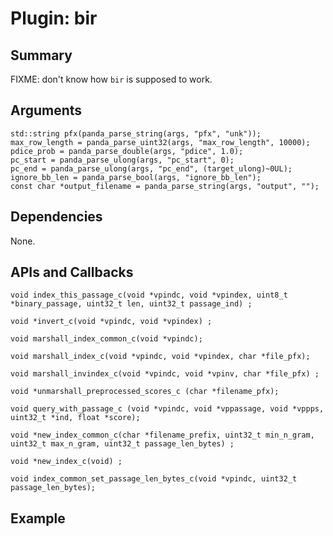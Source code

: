 Plugin: bir
===========

Summary
-------

FIXME: don't know how `bir` is supposed to work.

Arguments
---------

    std::string pfx(panda_parse_string(args, "pfx", "unk"));
    max_row_length = panda_parse_uint32(args, "max_row_length", 10000);
    pdice_prob = panda_parse_double(args, "pdice", 1.0);
    pc_start = panda_parse_ulong(args, "pc_start", 0);
    pc_end = panda_parse_ulong(args, "pc_end", (target_ulong)~0UL);
    ignore_bb_len = panda_parse_bool(args, "ignore_bb_len");
    const char *output_filename = panda_parse_string(args, "output", "");

Dependencies
------------

None.

APIs and Callbacks
------------------

    void index_this_passage_c(void *vpindc, void *vpindex, uint8_t *binary_passage, uint32_t len, uint32_t passage_ind) ;

    void *invert_c(void *vpindc, void *vpindex) ;

    void marshall_index_common_c(void *vpindc);

    void marshall_index_c(void *vpindc, void *vpindex, char *file_pfx);

    void marshall_invindex_c(void *vpindc, void *vpinv, char *file_pfx) ;

    void *unmarshall_preprocessed_scores_c (char *filename_pfx);

    void query_with_passage_c (void *vpindc, void *vppassage, void *vppps, uint32_t *ind, float *score);

    void *new_index_common_c(char *filename_prefix, uint32_t min_n_gram, uint32_t max_n_gram, uint32_t passage_len_bytes) ;

    void *new_index_c(void) ;

    void index_common_set_passage_len_bytes_c(void *vpindc, uint32_t passage_len_bytes);



Example
-------

